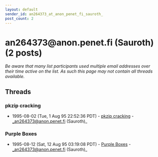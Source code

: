 ```yaml
---
layout: default
sender_id: an264373_at_anon_penet_fi_sauroth_
post_count: 2
---
```


# an264373<span>@</span>anon.penet.fi (Sauroth) (2 posts)

_Be aware that many list participants used multiple email addresses over their time active on the list. As such this page may not contain all threads available._

## Threads

### pkzip cracking
+ 1995-08-02 (Tue, 1 Aug 95 22:52:36 PDT) - [pkzip cracking](/archive/1995/08/dc9a794bf7b8ecdb2e717673eb01643313fab7f62f82d402990c260205631bbf) - _an264373@anon.penet.fi (Sauroth)_

### Purple Boxes
+ 1995-08-12 (Sat, 12 Aug 95 03:19:08 PDT) - [Purple Boxes](/archive/1995/08/573f6891f9b5208fdc62fd29eb96b0f92c9655047e94d6eda52a6560474b1e31) - _an264373@anon.penet.fi (Sauroth)_

